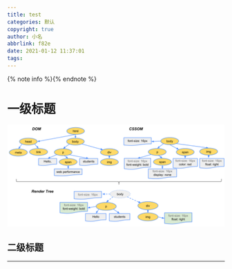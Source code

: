 ```yaml
---
title: test
categories: 默认
copyright: true
author: 小名
abbrlink: f82e
date: 2021-01-12 11:37:01
tags:
---
```


{% note info %}{% endnote %}

<!-- more -->

# 一级标题

![图](/img/2020-04/render-tree-construction.png)

## 二级标题

---
